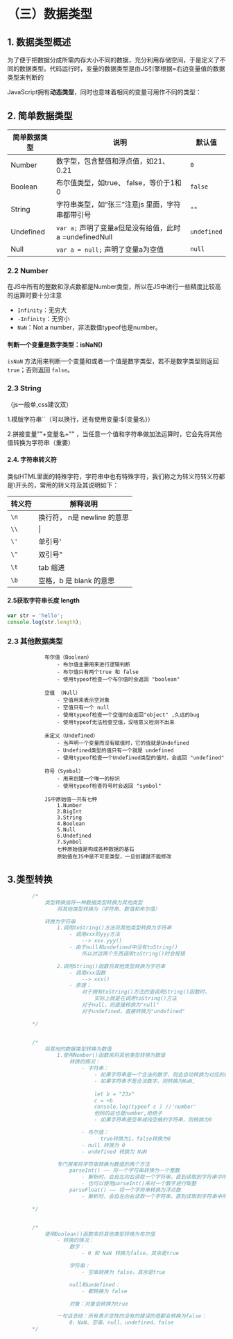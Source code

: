 # （三）数据类型

## 1. 数据类型概述


为了便于把数据分成所需内存大小不同的数据，充分利用存储空间，于是定义了不同的数据类型。代码运行时，变量的数据类型是由JS引擎根据=右边变量值的数据类型来判断的

JavaScript拥有**动态类型**，同时也意味着相同的变量可用作不同的类型：



## 2. 简单数据类型


|简单数据类型|说明|默认值|
|-|-|-|
|Number|数字型，包含整值和浮点值，如21、0.21|`0`|
|Boolean|布尔值类型，如true、 false，等价于1和0 |`false`|
|String|字符串类型，如“张三”注意js 里面，字符串都带引号|`""`|
|Undefined|`var a;` 声明了变量a但是没有给值，此时a =undefinedNull|`undefined`|
|Null|`var a = null;` 声明了变量a为空值|`null`|

### 2.2  Number

在JS中所有的整数和浮点数都是Number类型，所以在JS中进行一些精度比较高的运算时要十分注意

- `Infinity`：无穷大
- `-Infinity`：无穷小
- `NaN`：Not a number，非法数值typeof也是number。

#### 判断一个变量是数字类型：isNaN()

`isNaN` 方法用来判断一个变量和或者一个值是数字类型，若不是数字类型则返回 `true`；否则返回 `false`。

### 2.3  String
（js一般单,css建议双）

1.模版字符串``（可以换行，还有使用变量:${变量名}）

2.拼接变量""+变量名+"" ，当任意一个值和字符串做加法运算时，它会先将其他值转换为字符串（重要）



#### 2.4. 字符串转义符

类似HTML里面的特殊字符，字符串中也有特殊字符，我们称之为转义符转义符都是\开头的，常用的转义符及其说明如下：

|转义符|解释说明|
|-|-|
|`\n`|换行符， n是 newline 的意思|
|`\\`| \|
|`\'`|单引号'|
|`\"`|双引号"|
|`\t`|tab 缩进|
|`\b`|空格，b 是 blank 的意思|

#### 2.5获取字符串长度 length

```js
var str = 'hello';
console.log(str.length);
```
### 2.3  其他数据类型

```text
            布尔值（Boolean）
                - 布尔值主要用来进行逻辑判断
                - 布尔值只有两个true 和 false
                - 使用typeof检查一个布尔值时会返回 "boolean"

            空值 （Null）
                - 空值用来表示空对象
                - 空值只有一个 null
                - 使用typeof检查一个空值时会返回"object" ,久远的bug
                - 使用typeof无法检查空值，没啥意义检测不出来

            未定义（Undefined）
                - 当声明一个变量而没有赋值时，它的值就是Undefined
                - Undefined类型的值只有一个就是 undefined
                - 使用typeof检查一个Undefined类型的值时，会返回 "undefined"
            
            符号（Symbol）
                - 用来创建一个唯一的标识    
                - 使用typeof检查符号时会返回 "symbol"

            JS中原始值一共有七种
                1.Number
                2.BigInt
                3.String
                4.Boolean
                5.Null
                6.Undefined
                7.Symbol
                七种原始值是构成各种数据的基石
                原始值在JS中是不可变类型，一旦创建就不能修改
```

## 3.类型转换
```js
        /* 
            类型转换指将一种数据类型转换为其他类型
                将其他类型转换为（字符串、数值和布尔值）

            转换为字符串
                1.调用toString()方法将其他类型转换为字符串
                    - 调用xxx的yyy方法
                        --> xxx.yyy()
                    - 由于null和undefined中没有toString()
                        所以对这两个东西调用toString()时会报错

                2.调用String()函数将其他类型转换为字符串
                    - 调用xxx函数
                        --> xxx()
                    - 原理：
                        对于拥有toString()方法的值调用String()函数时，
                            实际上就是在调用toString()方法
                        对于null，则直接转换为"null"
                        对于undefined，直接转换为"undefined"

        */


        /* 
            将其他的数据类型转换为数值
                1.使用Number()函数来将其他类型转换为数值
                    转换的情况：
                        - 字符串：
                            - 如果字符串是一个合法的数字，则会自动转换为对应的数字
                            - 如果字符串不是合法数字，则转换为NaN,
                        
                            let b = "23x"
                            c = +b
                            console.log(typeof c ) //'number'
                            他妈的这也是number,绝绝子
                            - 如果字符串是空串或纯空格的字符串，则转换为0

                        - 布尔值：
                              true转换为1，false转换为0
                        - null 转换为 0
                        - undefined 转换为 NaN

                专门用来将字符串转换为数值的两个方法           
                    parseInt() —— 将一个字符串转换为一个整数
                        - 解析时，会自左向右读取一个字符串，直到读取到字符串中所有的有效的整数
                        - 也可以使用parseInt()来对一个数字进行取整
                    parseFloat() —— 将一个字符串转换为浮点数 
                        - 解析时，会自左向右读取一个字符串，直到读取到字符串中所有的有效的小数

        */


        /* 
            使用Boolean()函数来将其他类型转换为布尔值
                - 转换的情况：
                    数字：
                        - 0 和 NaN 转换为false，其余是true

                    字符串：
                        - 空串转换为 false，其余是true

                    null和undefined： 
                        - 都转换为 false

                    对象：对象会转换为true

                一句话总结：所有表示空性的没有的错误的值都会转换为false：
                    0、NaN、空串、null、undefined、false
        */
```


